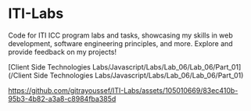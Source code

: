 # ITI-Labs
Code for ITI ICC program labs and tasks, showcasing my skills in web development, software engineering principles, and more. Explore and provide feedback on my projects!

[Client Side Technologies Labs/Javascript/Labs/Lab_06/Lab_06/Part_01](/Client Side Technologies Labs/Javascript/Labs/Lab_06/Lab_06/Part_01)

https://github.com/gitrayoussef/ITI-Labs/assets/105010669/83ec410b-95b3-4b82-a3a8-c8984fba385d

